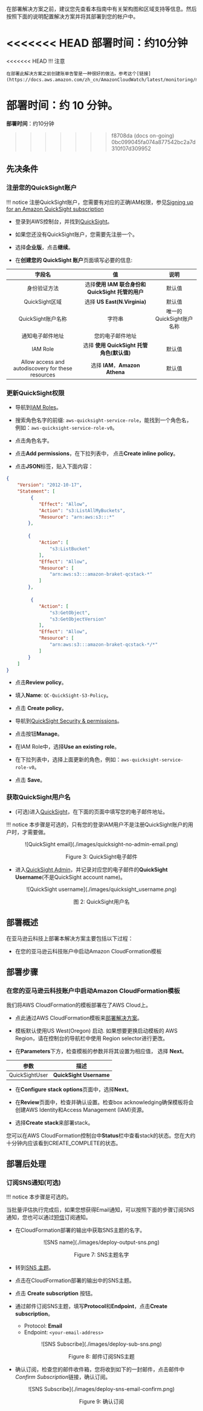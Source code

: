 在部署解决方案之前，建议您先查看本指南中有关架构图和区域支持等信息。然后按照下面的说明配置解决方案并将其部署到您的帐户中。

<<<<<<< HEAD
**部署时间**：约10分钟
=======
<<<<<<< HEAD
!!! 注意

    在部署此解决方案之前创建账单告警是一种很好的做法。参考这个[链接](https://docs.aws.amazon.com/zh_cn/AmazonCloudWatch/latest/monitoring/monitor_estimated_charges_with_cloudwatch.html)


**部署时间**：约 10 分钟。
=======
**部署时间**：约10分钟
>>>>>>> f8708da (docs on-going)
>>>>>>> 0bc099045fa074a877542bc2a7d310f07d309952

## 先决条件
### 注册您的QuickSight账户

!!! notice
    注册QuickSight账户，您需要有对应的正确IAM权限，参见[Signing up for an Amazon QuickSight subscription](https://docs.aws.amazon.com/quicksight/latest/user/signing-up.html)

* 登录到AWS控制台，并找到[QuickSight](https://quicksight.aws.amazon.com/)。

* 如果您还没有QuickSight账户，您需要先注册一个。

* 选择**企业版**，点击**继续**。

* 在**创建您的 QuickSight 账户**页面填写必要的信息:

<center>

|      字段名      |   值 |  说明 |
|:--------------------:|:-------------------:| :-------------------:|
| 身份验证方法 | 选择**使用 IAM 联合身份和 QuickSight 托管的用户** | 默认值 |
| QuickSight区域 | 选择 **US East(N.Virginia)**  | 默认值 |
| QuickSight账户名称 | 字符串 | 唯一的QuickSight账户名称|
| 通知电子邮件地址 | 您的电子邮件地址 | |
| IAM Role| 选择 **使用 QuickSight 托管角色(默认值)**| 默认值 |
| Allow access and autodiscovery for these resources| 选择  **IAM**，**Amazon Athena**| 默认值 |

</center>

### 更新QuickSight权限

* 导航到[IAM Roles](https://console.aws.amazon.com/iamv2/home?#/roles)。

* 搜索角色名字的前缀: `aws-quicksight-service-role`，能找到一个角色名，例如：`aws-quicksight-service-role-v0`。

* 点击角色名字。

* 点击**Add permissions**，在下拉列表中， 点击**Create inline policy**。

* 点击**JSON**标签，贴入下面内容：

```json
{
    "Version": "2012-10-17",
    "Statement": [
         {
            "Effect": "Allow",
            "Action": "s3:ListAllMyBuckets",
            "Resource": "arn:aws:s3:::*"
        },

        {
            "Action": [
                "s3:ListBucket"
            ],
            "Effect": "Allow",
            "Resource": [
                "arn:aws:s3:::amazon-braket-qcstack-*"
            ]
        },

         {
            "Action": [
                "s3:GetObject",
                "s3:GetObjectVersion"
            ],
            "Effect": "Allow",
            "Resource": [
                "arn:aws:s3:::amazon-braket-qcstack-*/*"
            ]
        }
    ]
}

```

* 点击**Review policy**。

* 填入**Name**: `QC-QuickSight-S3-Policy`。

* 点击 **Create policy**。

* 导航到[QuickSight Security & permissions](https://us-east-1.quicksight.aws.amazon.com/sn/admin#aws)。

* 点击按钮**Manage**。

* 在IAM Role中，选择**Use an existing role**。

* 在下拉列表中，选择上面更新的角色，例如：`aws-quicksight-service-role-v0`。

* 点击 **Save**。

### 获取QuickSight用户名

* (可选)进入[QuickSight](https://quicksight.aws.amazon.com/)，在下面的页面中填写您的电子邮件地址。

!!! notice
    本步骤是可选的，只有您的登录IAM用户不是注册QuickSight账户的用户时，才需要做。

<center>
![QuickSight email](./images/quicksight-no-admin-email.png)


Figure 3: QuickSight电子邮件

</center>

* 进入[QuickSight Admin](https://us-east-1.quicksight.aws.amazon.com/sn/admin)，并记录对应您的电子邮件的**QuickSight Username**(不是QuickSight account name)。

<center>
![QuickSight username](./images/quicksight_username.png)

图 2: QuickSight用户名

</center>


## 部署概述
在亚马逊云科技上部署本解决方案主要包括以下过程：

- 在您的亚马逊云科技账户中启动Amazon CloudFormation模板

## 部署步骤

### 在您的亚马逊云科技账户中启动Amazon CloudFormation模板

我们将AWS CloudFormation的模板部署在了AWS Cloud上。

* 点此通过AWS CloudFormation模板来[部署解决方案][template-url]。
 
* 模板默认使用US West(Oregon) 启动. 如果想要更换启动模板的 AWS Region，请在控制台的导航栏中使用 Region selector进行更改。

* 在**Parameters**下方，检查模板的参数并将其设置为相应值， 选择 **Next**。

<center>

| 参数   | 描述 |
|:-------------------:|:----:|
| QuickSightUser | **QuickSight Username** |

</center>
    

* 在**Configure stack options**页面中，选择**Next**。
   
* 在**Review**页面中，检查并确认设置。检查box acknowledging确保模板将会创建AWS Identity和Access Management (IAM)资源。

* 选择**Create stack**来部署stack。

您可以在AWS CloudFormation控制台中**Status**栏中查看stack的状态。您在大约十分钟内应该看到CREATE_COMPLETE的状态。


## 部署后处理
### 订阅SNS通知(可选)

!!! notice
    本步骤是可选的。

当批量评估执行完成后，如果您想获得Email通知，可以按照下面的步骤订阅SNS通知，您也可以通过[短信](https://docs.aws.amazon.com/sns/latest/dg/sns-mobile-phone-number-as-subscriber.html)订阅通知。

* 在CloudFormation部署的输出中获取SNS主题的名字。

<center>
![SNS name](./images/deploy-output-sns.png)

Figure 7: SNS主题名字

</center>


* 转到[SNS 主题](https://console.aws.amazon.com/sns/v3/home?region=us-east-1#/topics)。

* 点击在CloudFormation部署的输出中的SNS主题。

* 点击 **Create subscription** 按钮。

* 通过邮件订阅SNS主题，填写**Protocol**和**Endpoint**，点击**Create subscription**。

    - Protocol: **Email**
    - Endpoint: `<your-email-address>`

<center>
![SNS Subscribe](./images/deploy-sub-sns.png)

Figure 8: 邮件订阅SNS主题

</center>

* 确认订阅，检查您的邮件收件箱，您将收到如下的一封邮件，点击邮件中*Confirm Subscription*链接，确认订阅。

<center>
![SNS Subscribe](./images/deploy-sns-email-confirm.png)

Figure 9: 确认订阅

</center>


[template-url]: https://console.aws.amazon.com/cloudformation/home?region=us-west-2#/stacks/create/template?stackName=QRADDStack&templateURL=https://aws-gcr-solutions.s3.amazonaws.com/AWS-gcr-qc-life-science/v0.8.2/default/QCStack.template.json